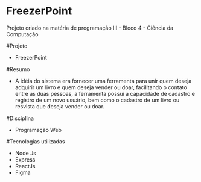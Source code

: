 # FreezerPoint
Projeto criado na matéria de programação III - Bloco 4 - Ciência da Computação

#Projeto 
- FreezerPoint

#Resumo
- A idéia do sistema era fornecer uma ferramenta para unir quem deseja adquirir um livro e quem deseja vender ou doar, facilitando o contato entre as duas pessoas, a ferramenta possui a capacidade de cadastro e registro de um novo usuário, bem como o cadastro de um livro ou resvista que deseja vender ou doar.

#Disciplina
- Programação Web

#Tecnologias utilizadas
- Node Js
- Express
- ReactJs
- Figma 

